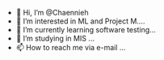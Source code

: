 - 👋 Hi, I’m @Chaennieh
- 👀 I’m interested in ML and Project M....
- 🌱 I’m currently learning software testing...
- 💞️ I’m studying in MIS ...
- 📫 How to reach me via e-mail ...

<!---
Chaennieh/Chaennieh is a ✨ special ✨ repository because its `README.md` (this file) appears on your GitHub profile.
You can click the Preview link to take a look at your changes.
--->
